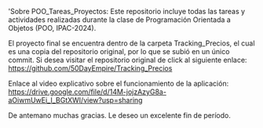 'Sobre POO_Tareas_Proyectos:
Este repositorio incluye todas las tareas y actividades realizadas durante la clase de Programación Orientada a Objetos (POO, IPAC-2024). 

El proyecto final se encuentra dentro de la carpeta Tracking_Precios, el cual es una copia del repositorio original, por lo que se subió en un único commit. Si desea visitar el repositorio original de click al siguiente enlace: https://github.com/50DayEmpire/Tracking_Precios

Enlace al video explicativo sobre el funcionamiento de la aplicación: https://drive.google.com/file/d/14M-jojzAzyG8a-aOiwmUwEi_I_BGtXWI/view?usp=sharing

De antemano muchas gracias. Le deseo un excelente fin de período.
